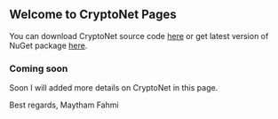## Welcome to CryptoNet Pages

You can download CryptoNet source code [here](https://github.com/maythamfahmi/CryptoNet) or get latest version of NuGet package [here](https://www.nuget.org/packages/CryptoNet/). 

### Coming soon

Soon I will added more details on CryptoNet in this page.

Best regards,
Maytham Fahmi
